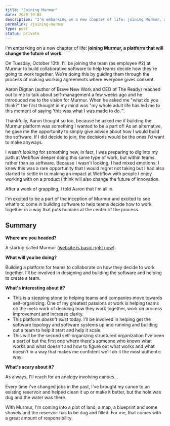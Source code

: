 ```yaml
---
title: "Joining Murmur"
date: 2020-10-02
description: "I'm embarking on a new chapter of life: joining Murmur, a platform that will change the future of work."
permalink: /joining-murmur
type: post
status: private
---
```


I'm embarking on a new chapter of life: **joining Murmur, a platform that will change the future of work.**

On Tuesday, October 13th, I'll be joining the team (as employee #2) at Murmur to build collaborative software to help teams decide how they're going to work together. We're doing this by guiding them through the process of making working agreements where everyone gives consent.

Aaron Dignan (author of Brave New Work and CEO of The Ready) reached out to me to talk about self-management a few weeks ago and he introduced me to the vision for Murmur. When he asked me "what do you think?" the first thought in my mind was "my whole adult life has led me to this moment of saying 'this was what I was made to do.'".

Thankfully, Aaron thought so too, because he asked me if building the Murmur platform was something I wanted to be a part of! As an alternative, he gave me the opportunity to simply give advice about how I would build the software. If I did decide to join, the decisions would be the ones I'd want to make anyways.

I wasn't _looking_ for something new, in fact, I was preparing to dig into my path at Webflow deeper doing this same type of work, but within teams rather than as software. Because I wasn't looking, I had mixed emotions: I knew this was a rare opportunity that I would regret not taking but I had also started to settle in to making an impact at Webflow with people I enjoy working with on a product I think will also change the future of innovation.

After a week of grappling, I told Aaron that I'm all in.

I'm excited to be a part of the inception of Murmur and excited to see what's to come in building software to help teams decide how to work together in a way that puts humans at the center of the process.

## Summary

**Where are you headed?**

A startup called Murmur ([website is basic right now](https://murmur.io)).

**What will you be doing?**

Building a platform for teams to collaborate on how they decide to work together. I'll be involved in designing and building the software and helping to create a team.

**What's interesting about it?**

- This is a stepping stone to helping teams and companies move towards self-organizing. One of my greatest passions at work is helping teams do the meta work of deciding how they work together, work on process improvement and increase clarity.
- This platform _doesn't exist_ today. I'll be involved in helping get the software topology and software systems up and running and building out a team to help it start and help it scale.
- This will be the second self-organizing structured organization I've been a part of but the first one where there's someone who knows what works and what doesn't and how to figure out what works and what doesn't in a way that makes me confident we'll do it the most authentic way.

**What's scary about it?**

As always, I'll reach for an analogy involving canoes...

Every time I've changed jobs in the past, I've brought my canoe to an existing reservoir and helped clean it up or make it better, but the hole was dug and the water was there.

With Murmur, I'm coming into a plot of land, a map, a blueprint and some shovels and the reservoir has to be dug and filled. For me, that comes with a great amount of responsibility.

